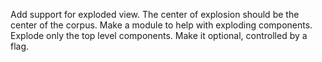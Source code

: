 Add support for exploded view. The center of explosion should be the center of the corpus. Make a module to help with exploding components. Explode only the top level components. Make it optional, controlled by a flag.